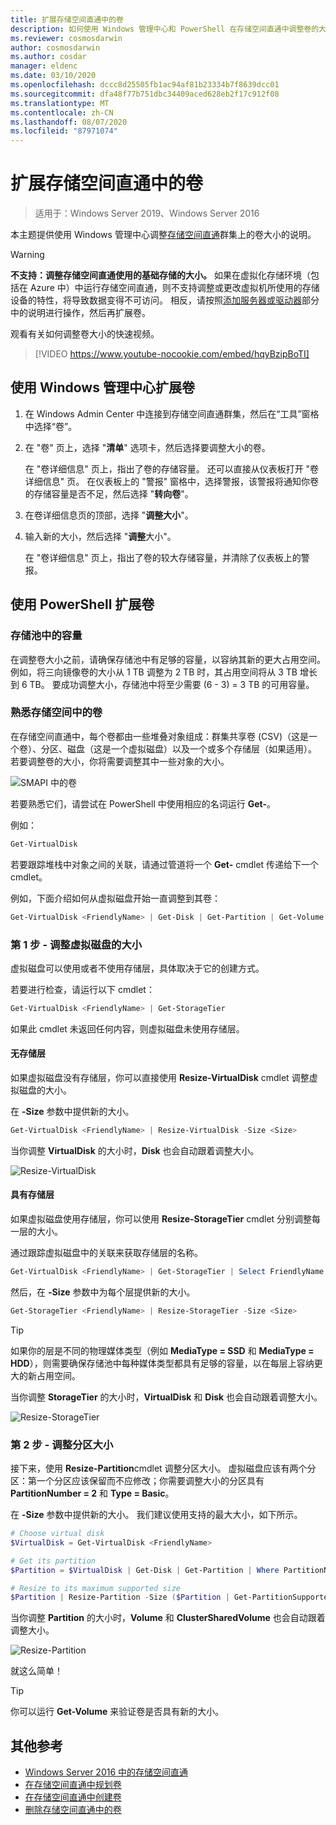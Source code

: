 ```yaml
---
title: 扩展存储空间直通中的卷
description: 如何使用 Windows 管理中心和 PowerShell 在存储空间直通中调整卷的大小。
ms.reviewer: cosmosdarwin
author: cosmosdarwin
ms.author: cosdar
manager: eldenc
ms.date: 03/10/2020
ms.openlocfilehash: dccc8d25505fb1ac94af81b23334b7f8639dcc01
ms.sourcegitcommit: dfa48f77b751dbc34409aced628eb2f17c912f08
ms.translationtype: MT
ms.contentlocale: zh-CN
ms.lasthandoff: 08/07/2020
ms.locfileid: "87971074"
---
```

# <a name="extending-volumes-in-storage-spaces-direct"></a>扩展存储空间直通中的卷
> 适用于：Windows Server 2019、Windows Server 2016

本主题提供使用 Windows 管理中心调整[存储空间直通](storage-spaces-direct-overview.md)群集上的卷大小的说明。

> [!WARNING]
> **不支持：调整存储空间直通使用的基础存储的大小。** 如果在虚拟化存储环境（包括在 Azure 中）中运行存储空间直通，则不支持调整或更改虚拟机所使用的存储设备的特性，将导致数据变得不可访问。 相反，请按照[添加服务器或驱动器](add-nodes.md)部分中的说明进行操作，然后再扩展卷。

观看有关如何调整卷大小的快速视频。

> [!VIDEO https://www.youtube-nocookie.com/embed/hqyBzipBoTI]

## <a name="extending-volumes-using-windows-admin-center"></a>使用 Windows 管理中心扩展卷

1. 在 Windows Admin Center 中连接到存储空间直通群集，然后在“工具”窗格中选择“卷”。 
2. 在 "卷" 页上，选择 "**清单**" 选项卡，然后选择要调整大小的卷。

    在 "卷详细信息" 页上，指出了卷的存储容量。 还可以直接从仪表板打开 "卷详细信息" 页。 在仪表板上的 "警报" 窗格中，选择警报，该警报将通知你卷的存储容量是否不足，然后选择 "**转向卷**"。

4. 在卷详细信息页的顶部，选择 "**调整大小**"。
5. 输入新的大小，然后选择 "**调整**大小"。

    在 "卷详细信息" 页上，指出了卷的较大存储容量，并清除了仪表板上的警报。

## <a name="extending-volumes-using-powershell"></a>使用 PowerShell 扩展卷

### <a name="capacity-in-the-storage-pool"></a>存储池中的容量

在调整卷大小之前，请确保存储池中有足够的容量，以容纳其新的更大占用空间。 例如，将三向镜像卷的大小从 1 TB 调整为 2 TB 时，其占用空间将从 3 TB 增长到 6 TB。 要成功调整大小，存储池中将至少需要 (6 - 3) = 3 TB 的可用容量。

### <a name="familiarity-with-volumes-in-storage-spaces"></a>熟悉存储空间中的卷

在存储空间直通中，每个卷都由一些堆叠对象组成：群集共享卷 (CSV)（这是一个卷）、分区、磁盘（这是一个虚拟磁盘）以及一个或多个存储层（如果适用）。 若要调整卷的大小，你将需要调整其中一些对象的大小。

![SMAPI 中的卷](media/resize-volumes/volumes-in-smapi.png)

若要熟悉它们，请尝试在 PowerShell 中使用相应的名词运行 **Get-**。

例如：

```PowerShell
Get-VirtualDisk
```

若要跟踪堆栈中对象之间的关联，请通过管道将一个 **Get-** cmdlet 传递给下一个 cmdlet。

例如，下面介绍如何从虚拟磁盘开始一直调整到其卷：

```PowerShell
Get-VirtualDisk <FriendlyName> | Get-Disk | Get-Partition | Get-Volume
```

### <a name="step-1--resize-the-virtual-disk"></a>第 1 步 - 调整虚拟磁盘的大小

虚拟磁盘可以使用或者不使用存储层，具体取决于它的创建方式。

若要进行检查，请运行以下 cmdlet：

```PowerShell
Get-VirtualDisk <FriendlyName> | Get-StorageTier
```

如果此 cmdlet 未返回任何内容，则虚拟磁盘未使用存储层。

#### <a name="no-storage-tiers"></a>无存储层

如果虚拟磁盘没有存储层，你可以直接使用 **Resize-VirtualDisk** cmdlet 调整虚拟磁盘的大小。

在 **-Size** 参数中提供新的大小。

```PowerShell
Get-VirtualDisk <FriendlyName> | Resize-VirtualDisk -Size <Size>
```

当你调整 **VirtualDisk** 的大小时，**Disk** 也会自动跟着调整大小。

![Resize-VirtualDisk](media/resize-volumes/Resize-VirtualDisk.gif)

#### <a name="with-storage-tiers"></a>具有存储层

如果虚拟磁盘使用存储层，你可以使用 **Resize-StorageTier** cmdlet 分别调整每一层的大小。

通过跟踪虚拟磁盘中的关联来获取存储层的名称。

```PowerShell
Get-VirtualDisk <FriendlyName> | Get-StorageTier | Select FriendlyName
```

然后，在 **-Size** 参数中为每个层提供新的大小。

```PowerShell
Get-StorageTier <FriendlyName> | Resize-StorageTier -Size <Size>
```

> [!TIP]
> 如果你的层是不同的物理媒体类型（例如 **MediaType = SSD** 和 **MediaType = HDD**），则需要确保存储池中每种媒体类型都具有足够的容量，以在每层上容纳更大的新占用空间。

当你调整 **StorageTier** 的大小时，**VirtualDisk** 和 **Disk** 也会自动跟着调整大小。

![Resize-StorageTier](media/resize-volumes/Resize-StorageTier.gif)

### <a name="step-2--resize-the-partition"></a>第 2 步 - 调整分区大小

接下来，使用 **Resize-Partition**cmdlet 调整分区大小。 虚拟磁盘应该有两个分区：第一个分区应该保留而不应修改；你需要调整大小的分区具有 **PartitionNumber = 2** 和 **Type = Basic**。

在 **-Size** 参数中提供新的大小。 我们建议使用支持的最大大小，如下所示。

```PowerShell
# Choose virtual disk
$VirtualDisk = Get-VirtualDisk <FriendlyName>

# Get its partition
$Partition = $VirtualDisk | Get-Disk | Get-Partition | Where PartitionNumber -Eq 2

# Resize to its maximum supported size
$Partition | Resize-Partition -Size ($Partition | Get-PartitionSupportedSize).SizeMax
```

当你调整 **Partition** 的大小时，**Volume** 和 **ClusterSharedVolume** 也会自动跟着调整大小。

![Resize-Partition](media/resize-volumes/Resize-Partition.gif)

就这么简单！

> [!TIP]
> 你可以运行 **Get-Volume** 来验证卷是否具有新的大小。

## <a name="additional-references"></a>其他参考

- [Windows Server 2016 中的存储空间直通](storage-spaces-direct-overview.md)
- [在存储空间直通中规划卷](plan-volumes.md)
- [在存储空间直通中创建卷](create-volumes.md)
- [删除存储空间直通中的卷](delete-volumes.md)

